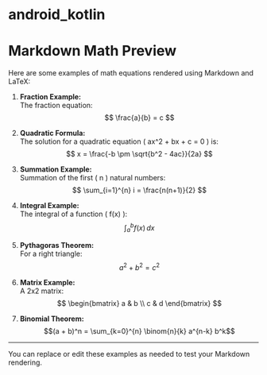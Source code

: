 # android_kotlin

# Markdown Math Preview

Here are some examples of math equations rendered using Markdown and LaTeX:

1. **Fraction Example:**  
   The fraction equation:  
   $$ \frac{a}{b} = c $$

2. **Quadratic Formula:**  
   The solution for a quadratic equation \( ax^2 + bx + c = 0 \) is:  
   $$ x = \frac{-b \pm \sqrt{b^2 - 4ac}}{2a} $$

3. **Summation Example:**  
   Summation of the first \( n \) natural numbers:  
   $$ \sum_{i=1}^{n} i = \frac{n(n+1)}{2} $$

4. **Integral Example:**  
   The integral of a function \( f(x) \):  
   $$ \int_{a}^{b} f(x) \, dx $$

5. **Pythagoras Theorem:**  
   For a right triangle:  
   $$ a^2 + b^2 = c^2 $$

6. **Matrix Example:**  
   A 2x2 matrix:  
   $$ \begin{bmatrix} 
   a & b \\ 
   c & d 
   \end{bmatrix} $$

7. **Binomial Theorem:**  
   $$(a + b)^n = \sum_{k=0}^{n} \binom{n}{k} a^{n-k} b^k$$

---

You can replace or edit these examples as needed to test your Markdown rendering.
